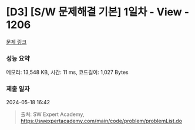 # [D3] [S/W 문제해결 기본] 1일차 - View - 1206 

[문제 링크](https://swexpertacademy.com/main/code/problem/problemDetail.do?contestProbId=AV134DPqAA8CFAYh) 

### 성능 요약

메모리: 13,548 KB, 시간: 11 ms, 코드길이: 1,027 Bytes

### 제출 일자

2024-05-18 16:42



> 출처: SW Expert Academy, https://swexpertacademy.com/main/code/problem/problemList.do